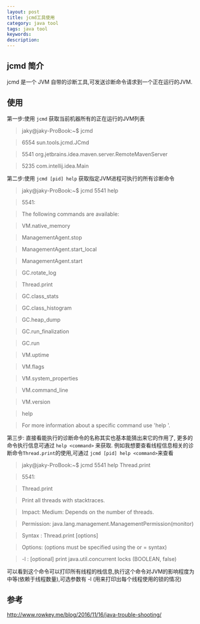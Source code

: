 ```yaml
---
layout: post
title: jcmd工具使用
category: java tool
tags: java tool
keywords:
description:
---
```


## jcmd 简介

jcmd 是一个 JVM 自带的诊断工具,可发送诊断命令请求到一个正在运行的JVM.

## 使用
第一步:使用 `jcmd` 获取当前机器所有的正在运行的JVM列表

>jaky@jaky-ProBook:~$ jcmd

>6554 sun.tools.jcmd.JCmd

>5541 org.jetbrains.idea.maven.server.RemoteMavenServer

>5235 com.intellij.idea.Main

第二步:使用 `jcmd [pid] help` 获取指定JVM进程可执行的所有诊断命令

>jaky@jaky-ProBook:~$ jcmd 5541 help

>5541:

>The following commands are available:

>VM.native_memory

>ManagementAgent.stop

>ManagementAgent.start_local

>ManagementAgent.start

>GC.rotate_log

>Thread.print

>GC.class_stats

>GC.class_histogram

>GC.heap_dump

>GC.run_finalization

>GC.run

>VM.uptime

>VM.flags

>VM.system_properties

>VM.command_line

>VM.version

>help

>For more information about a specific command use 'help <command>'.

第三步: 直接看能执行的诊断命令的名称其实也基本能猜出来它的作用了, 更多的命令执行信息可通过 `help <command>` 来获取.
例如我想要查看线程信息相关的诊断命令`Thread.print`的使用,可通过 `jcmd [pid] help <command>`来查看

>jaky@jaky-ProBook:~$ jcmd 5541 help Thread.print

>5541:

>Thread.print

>Print all threads with stacktraces.

>Impact: Medium: Depends on the number of threads.

>Permission: java.lang.management.ManagementPermission(monitor)

>Syntax : Thread.print [options]

>Options: (options must be specified using the <key> or <key>=<value> syntax)

>	-l : [optional] print java.util.concurrent locks (BOOLEAN, false)

可以看到这个命令可以打印所有线程的栈信息,执行这个命令对JVM的影响程度为中等(依赖于线程数量),可选参数有 -l (用来打印出每个线程使用的锁的情况)

## 参考
http://www.rowkey.me/blog/2016/11/16/java-trouble-shooting/
